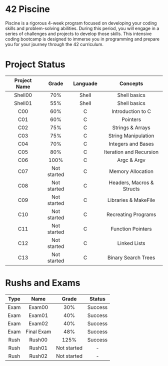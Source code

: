 # 42 Piscine
Piscine is a rigorous 4-week program focused on developing your coding skills and problem-solving abilities. During this period, you will engage in a series of challenges and projects to develop those skills.
This intensive coding bootcamp is designed to immerse you in programming and prepare you for your journey through the 42 curriculum.

# Project Status
| Project Name  | Grade | Languade | Concepts
|  :---:   |  :---:  |  :---:  | :---:  |
| Shell00  | 70% | Shell | Shell basics
| Shell01  | 55% | Shell | Shell basics
| C00      | 60% | C | Introduction to C
| C01      | 60% | C | Pointers
| C02      | 75% | C | Strings & Arrays
| C03      | 75% | C | String Manipulation
| C04      | 70% | C | Integers and Bases
| C05      | 80%   | C | Iteration and Recursion
| C06      | 100%  | C | Argc & Argv
| C07      | Not started | C | Memory Allocation
| C08      | Not started | C | Headers, Macros & Structs
| C09      | Not started | C | Libraries & MakeFile
| C10      | Not started | C | Recreating Programs
| C11      | Not started | C | Function Pointers
| C12      | Not started | C | Linked Lists
| C13      | Not started | C | Binary Search Trees

# Rushs and Exams

| Type  | Name | Grade | Status
|  :---:   |  :---:  |  :---:  | :---:  |
| Exam  | Exam00 | 30% | Success
| Exam  | Exam01 | 40% | Success
| Exam  | Exam02 | 40% | Success
| Exam  | Final Exam | 48% | Success
| Rush  | Rush00 | 125% | Success
| Rush  | Rush01 | Not started | -
| Rush  | Rush02 | Not started | -
